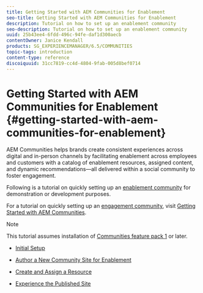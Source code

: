 ```yaml
---
title: Getting Started with AEM Communities for Enablement
seo-title: Getting Started with AEM Communities for Enablement
description: Tutorial on how to set up an enablement community
seo-description: Tutorial on how to set up an enablement community
uuid: 25b43ee4-6fdd-496c-94fe-daf1d300aecb
contentOwner: Janice Kendall
products: SG_EXPERIENCEMANAGER/6.5/COMMUNITIES
topic-tags: introduction
content-type: reference
discoiquuid: 31cc7819-cc4d-4804-9fab-005d8bef0714
---
```


# Getting Started with AEM Communities for Enablement {#getting-started-with-aem-communities-for-enablement}

AEM Communities helps brands create consistent experiences across digital and in-person channels by facilitating enablement across employees and customers with a catalog of enablement resources, assigned content, and dynamic recommendations—all delivered within a social community to foster engagement.

Following is a tutorial on quickly setting up an [enablement community](overview.md#enablement-community) for demonstration or development purposes.

For a tutorial on quickly setting up an [engagement community](overview.md#engagement-community), visit [Getting Started with AEM Communities](getting-started.md).

>[!NOTE]
 >
 >This tutorial assumes installation of [Communities feature pack 1](deploy-communities.md#latestfeaturepack) or later.
 >

* [Initial Setup](enablement-setup.md)

* [Author a New Community Site for Enablement](enablement-create-site.md)

* [Create and Assign a Resource](resource.md)

* [Experience the Published Site](enablement-published-site.md)

